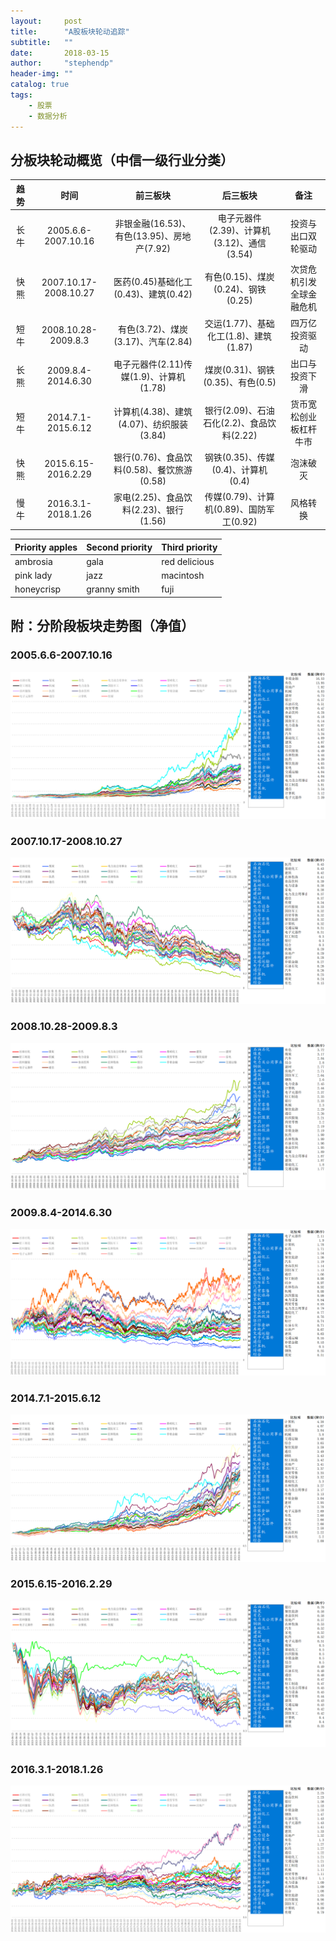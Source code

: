 ```yaml
---
layout:     post
title:      "A股板块轮动追踪"
subtitle:   ""
date:       2018-03-15
author:     "stephendp"
header-img: ""
catalog: true
tags:
    - 股票
    - 数据分析
---
```

<!-- # A股板块轮动追踪 -->
## 分板块轮动概览（中信一级行业分类）

| 趋势 | 时间 | 前三板块 | 后三板块 | 备注 |
|:-----:|:------:|:-------:|:------:|:-------:|
| 长牛 | 2005.6.6-2007.10.16 | 非银金融(16.53)、有色(13.95)、房地产(7.92) | 电子元器件(2.39)、计算机(3.12)、通信(3.54) | 投资与出口双轮驱动 |
| 快熊 | 2007.10.17-2008.10.27 | 医药(0.45)基础化工(0.43)、建筑(0.42) | 有色(0.15)、煤炭(0.24)、钢铁(0.25)         | 次贷危机引发全球金融危机 |
| 短牛 | 2008.10.28-2009.8.3 | 有色(3.72)、煤炭(3.17)、汽车(2.84) | 交运(1.77)、基础化工(1.8)、建筑(1.87) | 四万亿投资驱动 |
| 长熊 | 2009.8.4-2014.6.30 | 电子元器件(2.11)传媒(1.9)、计算机(1.78)  | 煤炭(0.31)、钢铁(0.35)、有色(0.5)     | 出口与投资下滑|
| 短牛 | 2014.7.1-2015.6.12 | 计算机(4.38)、建筑(4.07)、纺织服装(3.84)   | 银行(2.09)、石油石化(2.2)、食品饮料(2.22)  | 货币宽松创业板杠杆牛市   |
| 快熊 | 2015.6.15-2016.2.29  | 银行(0.76)、食品饮料(0.58)、餐饮旅游(0.58) | 钢铁(0.35)、传媒(0.4)、计算机(0.4)      | 泡沫破灭  |
| 慢牛 | 2016.3.1-2018.1.26  | 家电(2.25)、食品饮料(2.23)、银行(1.56) | 传媒(0.79)、计算机(0.89)、国防军工(0.92)   | 风格转换 |


| Priority apples | Second priority | Third priority |
|-------|--------|---------|
| ambrosia | gala | red delicious |
| pink lady | jazz | macintosh |
| honeycrisp | granny smith | fuji |


## 附：分阶段板块走势图（净值）

### 2005.6.6-2007.10.16
<div style="text-align:center">
    <img src="/img/bkld1.png" alt="" />
</div>






### 2007.10.17-2008.10.27
<div style="text-align:center">
    <img src="/img/bkld2.png" alt="" />
</div>









### 2008.10.28-2009.8.3

<div style="text-align:center">
    <img src="/img/bkld3.png" alt="" />
</div>









### 2009.8.4-2014.6.30

<div style="text-align:center">
    <img src="/img/bkld4.png" alt="" />
</div>







### 2014.7.1-2015.6.12

<div style="text-align:center">
    <img src="/img/bkld5.png" alt="" />
</div>









### 2015.6.15-2016.2.29

<div style="text-align:center">
    <img src="/img/bkld6.png" alt="" />
</div>









### 2016.3.1-2018.1.26

<div style="text-align:center">
    <img src="/img/bkld7.png" alt="" />
</div>